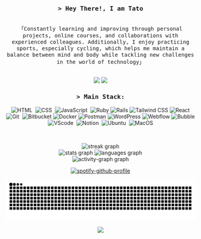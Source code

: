 


<!-- Intro  -->
<div align="center">
  <h3>
    <samp>&gt; Hey There!, I am Tato</samp>
  </h3>

  <p> 
    <samp>
      <br>
      「Constantly learning and improving through personal projects, online courses, and collaborations with experienced colleagues. Additionally, I enjoy practicing sports, especially cycling, which helps me maintain a balance between mind and body while tackling new challenges in the world of technology」
      <br><br>
    </samp>
  </p>

  <p>
    <a href="mailto:contato.tatobrito@gmail.com"><img src="https://img.shields.io/badge/-Gmail-%23333?style=for-the-badge&logo=gmail&logoColor=white" target="_blank"></a>
    <a href="https://www.linkedin.com/in/thais-brito-70a405163" target="_blank"><img src="https://img.shields.io/badge/-LinkedIn-%230077B5?style=for-the-badge&logo=linkedin&logoColor=white"  target="_blank"></a>
  </p>

  <h3>
    <samp>&gt; Main Stack:</samp>
  </h3>

  ![HTML](https://img.shields.io/badge/HTML5-E34F26?style=for-the-badge&logo=html5&logoColor=white)&nbsp;
  ![CSS](https://img.shields.io/badge/CSS3-1572B6?style=for-the-badge&logo=css3&logoColor=white)&nbsp;
  ![JavaScript](https://img.shields.io/badge/JavaScript-F7DF1E?style=for-the-badge&logo=javascript&logoColor=black)&nbsp;
  ![Ruby](https://img.shields.io/badge/-Ruby-CC342D?style=for-the-badge&logo=ruby&logoColor=white)
  ![Rails](https://img.shields.io/badge/-Rails-CC0000?style=for-the-badge&logo=ruby-on-rails&logoColor=white)
  ![Tailwind CSS](https://img.shields.io/badge/Tailwind_CSS-38B2AC?style=for-the-badge&logo=tailwind-css&logoColor=white)
  ![React](https://img.shields.io/badge/React-61DAFB?style=for-the-badge&logo=react&logoColor=white)
  ![Git](https://img.shields.io/badge/GIT-E44C30?style=for-the-badge&logo=git&logoColor=white)&nbsp;
  ![Bitbucket](https://img.shields.io/badge/-Bitbucket-0052CC?style=for-the-badge&logo=bitbucket&logoColor=white)
  ![Docker](https://img.shields.io/badge/-Docker-2496ED?style=for-the-badge&logo=docker&logoColor=white)
  ![Postman](https://img.shields.io/badge/-Postman-FF6C37?style=for-the-badge&logo=postman&logoColor=white)
  ![WordPress](https://img.shields.io/badge/-WordPress-21759B?style=for-the-badge&logo=wordpress&logoColor=white)
  ![Webflow](https://img.shields.io/badge/-Webflow-4353FF?style=for-the-badge&logo=webflow&logoColor=white)
  ![Bubble](https://img.shields.io/badge/-Bubble-0077B5?style=for-the-badge&logo=bubble&logoColor=white)
  ![VScode](https://img.shields.io/badge/vscode-4285F4?style=for-the-badge&logo=vscode&logoColor=white)&nbsp;
  ![Notion](https://img.shields.io/badge/Notion-000000?style=for-the-badge&logo=notion&logoColor=white)&nbsp;
  ![Ubuntu](https://img.shields.io/badge/Ubuntu-E95420?style=for-the-badge&logo=ubuntu&logoColor=white)&nbsp;
  ![MacOS](https://img.shields.io/badge/-macOS-000000?style=for-the-badge&logo=apple&logoColor=white)

  <br clear="both">

  <img src="https://streak-stats.demolab.com?user=tatobrito&locale=pt-br&mode=daily&theme=codeSTACKr&hide_border=true&border_radius=5&order=3" height="180" alt="streak graph" /> <br>
  <img src="https://github-readme-stats.vercel.app/api?username=tatobrito&hide_title=true&hide_rank=true&show_icons=true&include_all_commits=true&count_private=true&disable_animations=false&theme=codeSTACKr&locale=pt-br&hide_border=true&order=1" height="130" alt="stats graph" />
  <img src="https://github-readme-stats.vercel.app/api/top-langs?username=tatobrito&locale=pt-br&hide_title=true&layout=compact&card_width=320&langs_count=10&theme=codeSTACKr&hide_border=true&order=2" height="130" alt="languages graph" /> <br>
  <img src="https://github-readme-activity-graph.vercel.app/graph?username=tatobrito&radius=16&theme=elegant&area=true&order=5" height="240" alt="activity-graph graph" />

  [![spotify-github-profile](https://spotify-github-profile.kittinanx.com/api/view?uid=31coj6hf7fkp7rpvdeoo77c2dfjq&cover_image=true&theme=novatorem&show_offline=false&background_color=121212&interchange=false&bar_color=53b14f&bar_color_cover=false)](https://github.com/kittinan/spotify-github-profile)

![snake gif](https://github.com/tatobrito/tatobrito/blob/output/github-contribution-grid-snake-dark.svg)

  [![](https://visitcount.itsvg.in/api?id=tatobrito&icon=0&color=0)](https://visitcount.itsvg.in)
</div>
